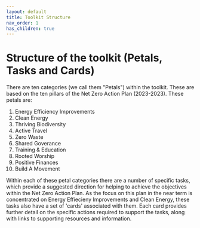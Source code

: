 ```yaml
---
layout: default
title: Toolkit Structure
nav_order: 1
has_children: true
---
```


# Structure of the toolkit (Petals, Tasks and Cards)
There are ten categories (we call them "Petals") within the toolkit. These are based on the ten pillars of the Net Zero Action Plan (2023-2023). These petals are:
  1. Energy Efficiency Improvements
  2. Clean Energy
  3. Thriving Biodiversity
  4. Active Travel
  5. Zero Waste
  6. Shared Goverance
  7. Training & Education
  8. Rooted Worship
  9. Positive Finances
  10. Build A Movement

Within each of these petal categories there are a number of specific tasks, which provide a suggested direction for helping to achieve the objectives within the Net Zero Action Plan. As the focus on this plan in the near term is concentrated on Energy Effiecieny Improvements and Clean Energy, these tasks also have a set of 'cards' associated with them. Each card provides further detail on the specific actions required to support the tasks, along with links to supporting resources and information.

